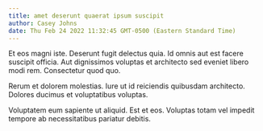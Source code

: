 ```yaml
---
title: amet deserunt quaerat ipsum suscipit
author: Casey Johns
date: Thu Feb 24 2022 11:32:45 GMT-0500 (Eastern Standard Time)
---
```

Et eos magni iste. Deserunt fugit delectus quia. Id omnis aut est facere suscipit officia. Aut dignissimos voluptas et architecto sed eveniet libero modi rem. Consectetur quod quo.

 Rerum et dolorem molestias. Iure ut id reiciendis quibusdam architecto. Dolores ducimus et voluptatibus voluptas.

 Voluptatem eum sapiente ut aliquid. Est et eos. Voluptas totam vel impedit tempore ab necessitatibus pariatur debitis.